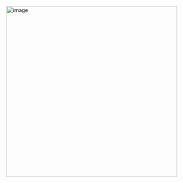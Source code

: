 <img width="457" alt="image" src="https://github.com/fchau1/CS333_Final-Project/assets/70530085/75870100-6047-490c-ad3a-2b5f4c649057">
